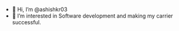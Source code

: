 - 👋 Hi, I’m @ashishkr03
- 👀 I’m interested in Software development and making my carrier successful.

<!---
ashishkr03/ashishkr03 is a ✨ special ✨ repository because its `README.md` (this file) appears on your GitHub profile.
You can click the Preview link to take a look at your changes.
--->
